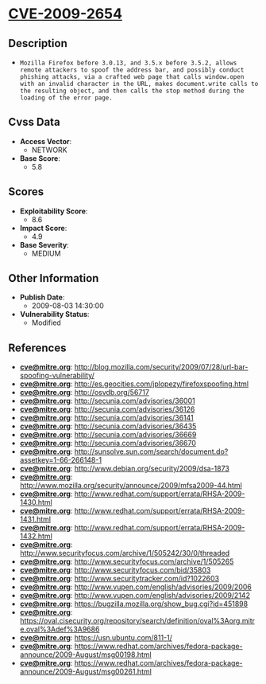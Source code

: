
# [CVE-2009-2654](http://blog.mozilla.com/security/2009/07/28/url-bar-spoofing-vulnerability/)

## Description

- `Mozilla Firefox before 3.0.13, and 3.5.x before 3.5.2, allows remote attackers to spoof the address bar, and possibly conduct phishing attacks, via a crafted web page that calls window.open with an invalid character in the URL, makes document.write calls to the resulting object, and then calls the stop method during the loading of the error page.`

## Cvss Data

- **Access Vector**:
  - NETWORK
- **Base Score**:
  - 5.8

## Scores

- **Exploitability Score**:
  - 8.6
- **Impact Score**:
  - 4.9
- **Base Severity**:
  - MEDIUM

## Other Information

- **Publish Date**:
  - 2009-08-03 14:30:00
- **Vulnerability Status**:
  - Modified

## References

- **cve@mitre.org**: http://blog.mozilla.com/security/2009/07/28/url-bar-spoofing-vulnerability/
- **cve@mitre.org**: http://es.geocities.com/jplopezy/firefoxspoofing.html
- **cve@mitre.org**: http://osvdb.org/56717
- **cve@mitre.org**: http://secunia.com/advisories/36001
- **cve@mitre.org**: http://secunia.com/advisories/36126
- **cve@mitre.org**: http://secunia.com/advisories/36141
- **cve@mitre.org**: http://secunia.com/advisories/36435
- **cve@mitre.org**: http://secunia.com/advisories/36669
- **cve@mitre.org**: http://secunia.com/advisories/36670
- **cve@mitre.org**: http://sunsolve.sun.com/search/document.do?assetkey=1-66-266148-1
- **cve@mitre.org**: http://www.debian.org/security/2009/dsa-1873
- **cve@mitre.org**: http://www.mozilla.org/security/announce/2009/mfsa2009-44.html
- **cve@mitre.org**: http://www.redhat.com/support/errata/RHSA-2009-1430.html
- **cve@mitre.org**: http://www.redhat.com/support/errata/RHSA-2009-1431.html
- **cve@mitre.org**: http://www.redhat.com/support/errata/RHSA-2009-1432.html
- **cve@mitre.org**: http://www.securityfocus.com/archive/1/505242/30/0/threaded
- **cve@mitre.org**: http://www.securityfocus.com/archive/1/505265
- **cve@mitre.org**: http://www.securityfocus.com/bid/35803
- **cve@mitre.org**: http://www.securitytracker.com/id?1022603
- **cve@mitre.org**: http://www.vupen.com/english/advisories/2009/2006
- **cve@mitre.org**: http://www.vupen.com/english/advisories/2009/2142
- **cve@mitre.org**: https://bugzilla.mozilla.org/show_bug.cgi?id=451898
- **cve@mitre.org**: https://oval.cisecurity.org/repository/search/definition/oval%3Aorg.mitre.oval%3Adef%3A9686
- **cve@mitre.org**: https://usn.ubuntu.com/811-1/
- **cve@mitre.org**: https://www.redhat.com/archives/fedora-package-announce/2009-August/msg00198.html
- **cve@mitre.org**: https://www.redhat.com/archives/fedora-package-announce/2009-August/msg00261.html
